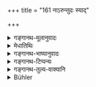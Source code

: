 +++
title = "161 नाऽरुन्तुदः स्याद्"

+++

<details><summary>गङ्गानथ-मूलानुवादः</summary>

Even though pained, one should not (use such words as) cut to the quick; he should not do, or think of, injury to others; he should not utter words by which others are pained, and which (therefore) will obstruct his passage to (higher) regions.—(161)


nāruntudaḥ syānna nṛśaṃsavādī 
na hīnataḥ paramabhyādadīta ||


arthaḥ prakaraṇaṃ liṅgaṃ vākyasyānyasya sannidhiḥ |


*   *   *


yo'rthasya nyārthadhīhetuḥ etc., etc.
</details>

<details><summary>मेधातिथिः</summary>

अयम् अपरः पुरुषार्थमात्रधर्मः । अरूंषि मर्माणि तुदति व्यथयतीत्य् **अरुंतुदो** मर्मस्पर्शिनीर् वाचो ऽत्यन्तोद्वेजनकरीर् आक्रोशवाचो यो वदति । **आर्तः** पीडितो ऽपि परेण न तादृशम् अप्रियं भाषेत । तथा परद्रोहः परापकारः तदर्थं कर्म तद्धीश् च न कर्तव्या । अथ वा परद्रोहश् चासौ कर्म च तत्र धीः बुद्धिर् अपि न कर्तव्या । **यया वाचा** नर्मप्रयुक्तयापि पर **उद्विजते** अथ च **तां** वाचं **नोदीरयेत्** । वाक्यैकदेशम् अपि तादृशं नोच्चारयेद् यत एकदेशाद् अर्थप्रकरणादिनार्थान्तरसूचनं प्रतीयते । यतः सा वाग् **अलोक्या** स्वर्गादिलोकप्राप्तिप्रतिबन्धिनी ॥ २.१६१ ॥
</details>

<details><summary>गङ्गानथ-भाष्यानुवादः</summary>

This is another duty laid down for man in relation to ordinary life.

‘*Aruntadaḥ* (?)’ means *that* *which* *cuts—‘tudati*’—*the ritats* (?)—‘*arūṃṣi*’; *i.e*., affecting the vitals;—he who utters such words—*i.e*., such words of chiding as are extremely painful,—is called ‘*aruntudaḥ*.’

‘*Pained*’;—even though pain may have been indicted on him by the other person, he should not utter unpleasant words.

Similarly ‘*injury to others*’ is ‘*harming others*’; and one should not do an act conducive to it; nor should he think of it.

Or, ‘*paradrohakarmadhīḥ*’ may he taken to mean ‘think of doing injury to others.’

Such words by which—even though uttered in joke—other persons are pained—one should not utter.

Even a part of the sentence uttered by one should not he so disagreeable; for even portions of sentences may become indicative of unpleasant notions, through the force of their meaning, the particular context (occasion) and so forth.

One should not utter such words as they are ‘*alokyā*,’—*i.e*., obstructing his passage to the heavenly regions.
</details>

<details><summary>गङ्गानथ-टिप्पन्यः</summary>

Compare with this, Mahābhārata (13.104-31)—Vidura’s advice to
Duryodhana—

> nāruntudaḥ syānna nṛśaṃsavādī  
> na hīnataḥ paramabhyādadīta \|\|

*Medhātithi* (P. 147, 1. 13)—‘*Arthaprakaraṇādinā*’—*cf. Kāvyaprakāśa*.

> arthaḥ prakaraṇaṃ liṅgaṃ vākyasyānyasya sannidhiḥ \|
>
> \*   \*   \*
>
> yo'rthasya nyārthadhīhetuḥ etc., etc.
</details>

<details><summary>गङ्गानथ-तुल्य-वाक्यानि</summary>

*Gautama*, 2-25.—‘One should avoid harsh speech.’

*Gautama*, 90.50-51.—‘Ever harmless, kind, firm in his actions,
self-controlled and charitable; the Accomplished Student who behaves
thus never falls from the regions of Brahman.’

*Āpastamba-Dharmasūtra*, 1.1-15.—‘One should bear no malice towards
him.’

*Āpastamba-Dharmasūtra*, 1.3.23-24.—‘Free from anger, free from
jealousy.’

*Baudhāyana*, 3 3-19.—‘He shall not seek to injure insects and
mosquitoes.’

*Viṣṇu* (96.19-20).—‘He should avoid exaggerations; he should not show
disrespect towards any one.’
</details>

<details><summary>Bühler</summary>

161	Let him not, even though in pain, (speak words) cutting (others) to the quick; let him not injure others in thought or deed; let him not utter speeches which make (others) afraid of him, since that will prevent him from gaining heaven.
</details>
